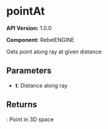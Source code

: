 # pointAt

**API Version:** 1.0.0

**Component:** RebelENGINE

Gets point along ray at given distance

## Parameters

- **t**: Distance along ray

## Returns

: Point in 3D space

